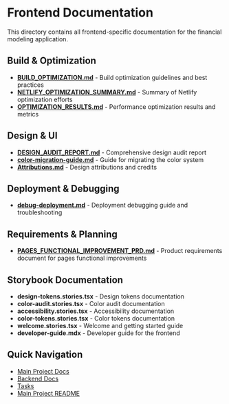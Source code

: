 # Frontend Documentation

This directory contains all frontend-specific documentation for the financial modeling application.

## Build & Optimization

- **[BUILD_OPTIMIZATION.md](./BUILD_OPTIMIZATION.md)** - Build optimization guidelines and best practices
- **[NETLIFY_OPTIMIZATION_SUMMARY.md](./NETLIFY_OPTIMIZATION_SUMMARY.md)** - Summary of Netlify optimization efforts
- **[OPTIMIZATION_RESULTS.md](./OPTIMIZATION_RESULTS.md)** - Performance optimization results and metrics

## Design & UI

- **[DESIGN_AUDIT_REPORT.md](./DESIGN_AUDIT_REPORT.md)** - Comprehensive design audit report
- **[color-migration-guide.md](./color-migration-guide.md)** - Guide for migrating the color system
- **[Attributions.md](./Attributions.md)** - Design attributions and credits

## Deployment & Debugging

- **[debug-deployment.md](./debug-deployment.md)** - Deployment debugging guide and troubleshooting

## Requirements & Planning

- **[PAGES_FUNCTIONAL_IMPROVEMENT_PRD.md](./PAGES_FUNCTIONAL_IMPROVEMENT_PRD.md)** - Product requirements document for pages functional improvements

## Storybook Documentation

- **design-tokens.stories.tsx** - Design tokens documentation
- **color-audit.stories.tsx** - Color audit documentation
- **accessibility.stories.tsx** - Accessibility documentation
- **color-tokens.stories.tsx** - Color tokens documentation
- **welcome.stories.tsx** - Welcome and getting started guide
- **developer-guide.mdx** - Developer guide for the frontend

## Quick Navigation

- [Main Project Docs](../../docs/)
- [Backend Docs](../../backend/docs/)
- [Tasks](../../tasks/)
- [Main Project README](../../README.md) 